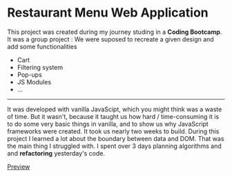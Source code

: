 # Restaurant Menu Web Application 

This project was created during my journey studing in a **Coding Bootcamp**. 
It was a group project : We were suposed to recreate a given design and add some functionalities 
  - Cart
  - Filtering system 
  - Pop-ups
  - JS Modules
  - ...
 ***
 It was developed with vanilla JavaScipt, which you might think was a waste of time. But it wasn't, because it taught us how hard / time-consuming it is to do some very basic things in vanilla, and to show us why JavaScript frameworks were created. It took us nearly two weeks to build. During this project I learned a lot about the boundary between data and DOM. That was the main thing I struggled with. I spent over 3 days planning algorithms and and **refactoring** yesterday's code.
 
[ Preview](https://evirunurm.github.io/restaurant-menu/)
